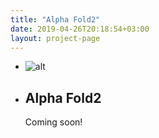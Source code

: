 ```yaml
---
title: "Alpha Fold2"
date: 2019-04-26T20:18:54+03:00
layout: project-page
---
```


- ![alt](../../images/art60.png)
- ## Alpha Fold2
  Coming soon!
